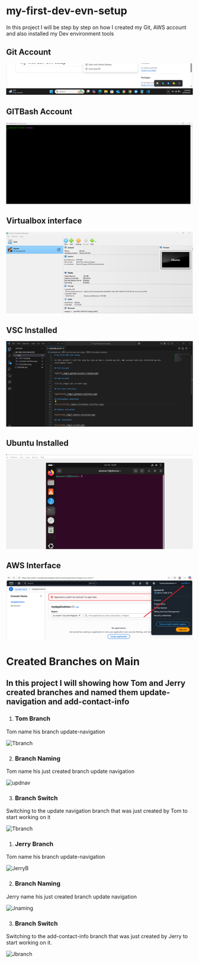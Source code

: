 # my-first-dev-evn-setup

In this project I will be step by step on how I created my Git, AWS account and also installed my Dev environment tools

## Git Account 

![git](./img/1.GIT-Acct.png)

## GITBash Account

![GITBash](./img/2.GITBash-interface.png)

## Virtualbox interface

![virtualbox](./img/3.Virtualbox.png)


## VSC Installed

![vscode](./img/4.VSCode.png)


## Ubuntu Installed

![ubuntu](./img/5.Ub-interface.png)

## AWS Interface

![AWS](./img/6.AWS-Acct.png)


# Created Branches on Main

## In this project I will showing how Tom and Jerry created branches and named them update-navigation and add-contact-info

1. ### Tom Branch

Tom name his branch update-navigation

![Tbranch]()

2. ### Branch Naming

Tom name his just created branch update navigation

![updnav]()

3. ### Branch Switch

Switching to the update navigation branch that was just created by Tom to start working on it

![Tbranch]()




1. ### Jerry Branch

Tom name his branch update-navigation

![JerryB]()


2. ### Branch Naming

Jerry name his just created branch update navigation

![Jnaming]()


3. ### Branch Switch

Switching to the add-contact-info branch that was just created by Jerry to start working on it.

![Jbranch]()


